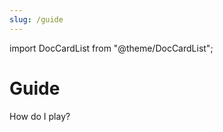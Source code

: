 ```yaml
---
slug: /guide
---
```


import DocCardList from "@theme/DocCardList";

# Guide

How do I play?

<DocCardList />
